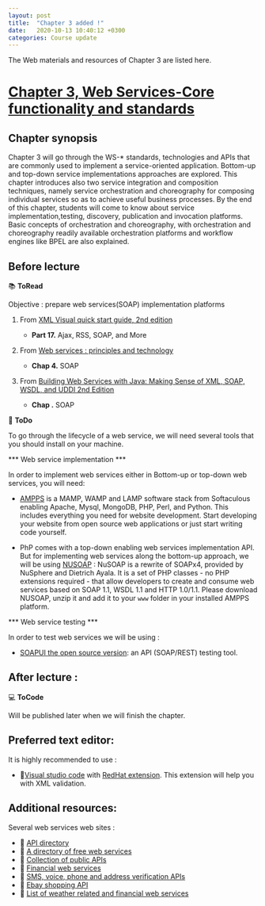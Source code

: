 ```yaml
---
layout: post
title:  "Chapter 3 added !"
date:   2020-10-13 10:40:12 +0300
categories: Course update
---
```


The Web materials and resources of Chapter 3 are listed here.

# [Chapter 3, Web Services-Core functionality and standards](https://github.com/neilabenlakhal/neilabenlakhal.github.io/tree/master/2020-2021Lecture/SOC/Chapter_3)

## Chapter synopsis

Chapter 3 will go through the WS-* standards, technologies and APIs that are commonly used to implement a service-oriented application. Bottom-up and top-down service implementations approaches are explored. This chapter introduces also two service integration and composition techniques, namely service orchestration and choreography for composing individual services so as to achieve useful business processes. By the end of this chapter, students will come to know about service implementation,testing, discovery, publication and invocation platforms. Basic concepts of orchestration and choreography, with orchestration and choreography readily available orchestration platforms and workflow engines like BPEL are also explained.

## Before lecture

📚 **ToRead**

Objective : prepare web services(SOAP) implementation platforms

1. From [XML Visual quick start guide, 2nd edition](https://github.com/neilabenlakhal/neilabenlakhal.github.io/blob/master/2020-2021Lecture/SOC/Chapter_2/ToRead/XML%20Visual%20QuickStart%20Guide%202nd%20Edition.pdf)
   * **Part 17.** Ajax, RSS, SOAP, and More
   
  
2. From [Web services : principles and technology](https://github.com/neilabenlakhal/neilabenlakhal.github.io/blob/master/2020-2021Lecture/SOC/Chapter_2/ToRead/Web%20services%20%20principles%20and%20technology.pdf)
   * **Chap 4.** SOAP

3. From [Building Web Services with Java: Making Sense of XML, SOAP, WSDL, and UDDI 2nd Edition](https://github.com/neilabenlakhal/neilabenlakhal.github.io/blob/master/2020-2021Lecture/SOC/Chapter_2/ToRead/Building%20Web%20Services%20with%20Java%20Making%20Sense%20of%20XML,%20SOAP,%20WSDL.pdf)
    * **Chap .** SOAP

📝 **ToDo**

To go through the lifecycle of a web service, we will need several tools that you should install on your machine. 

*** Web service implementation ***

In order to implement web services either in Bottom-up or top-down web services, you will need: 

* [AMPPS](https://ampps.com/downloads) is a MAMP, WAMP and LAMP software stack from Softaculous enabling Apache, Mysql, MongoDB, PHP, Perl, and Python. This includes everything you need for website development. Start developing your website from open source web applications or just start writing code yourself.
  

* PhP comes with a top-down enabling web services implementation API. But for implementing web services along the bottom-up approach, we will be using [NUSOAP](https://sourceforge.net/projects/nusoap/) : NuSOAP is a rewrite of SOAPx4, provided by NuSphere and Dietrich Ayala. It is a set of PHP classes - no PHP extensions required - that allow developers to create and consume web services based on SOAP 1.1, WSDL 1.1 and HTTP 1.0/1.1. Please download NUSOAP, unzip it and add it to your `www` folder in your installed AMPPS platform.

*** Web service testing ***

In order to test web services we will be using :

* [SOAPUI the open source version](https://www.soapui.org/downloads/soapui/):  an API (SOAP/REST) testing tool.

  
## After lecture : 

💻 **ToCode** 

Will be published later when we will finish the chapter.

## Preferred text editor:
  
It is highly recommended to use :

* 🔗[Visual studio code](https://code.visualstudio.com/docs/setup/setup-overview)  with [RedHat extension](https://developers.redhat.com/blog/2018/12/04/xml-language-server-vscode-extension/). This extension will help you with XML validation.

## Additional resources:

Several web services web sites :

- 🔗 [API directory](https://www.programmableweb.com/)
- 🔗 [A directory of free web services](https://www.free-web-services.com/)
- 🔗 [Collection of public APIs](https://explore.postman.com/templates)
- 🔗 [Financial web services](http://www.xignite.com/)
- 🔗 [SMS, voice, phone and address verification APIs](http://www.cdyne.com)
- 🔗 [Ebay shopping API](https://developer.ebay.com/devzone/shopping/docs/Concepts/ShoppingAPIGuide.html)
- 🔗 [List of weather related and financial web services](http://sofa.uqam.ca/soda/webservices.php)
